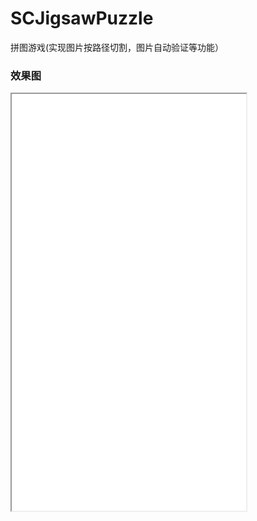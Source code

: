 # SCJigsawPuzzle
拼图游戏(实现图片按路径切割，图片自动验证等功能）

### 效果图

<iframe height=667 width=375 src="Puzzle.mov">

### 项目特点

* 手机上的拼图游戏

* 可以自定义行列数

* 可以自选图片
* 使用贝塞尔曲线自定义图形

